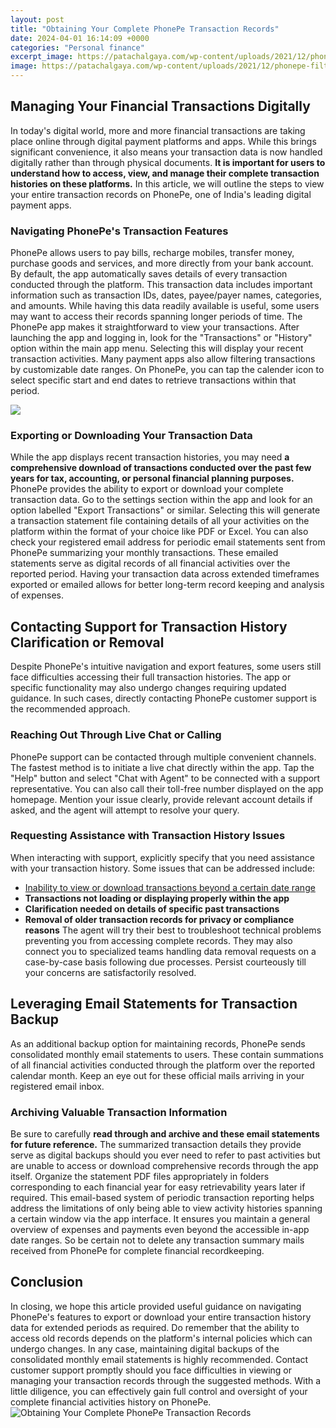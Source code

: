 ```yaml
---
layout: post
title: "Obtaining Your Complete PhonePe Transaction Records"
date: 2024-04-01 16:14:09 +0000
categories: "Personal finance"
excerpt_image: https://patachalgaya.com/wp-content/uploads/2021/12/phonepe-filtered-transaction-history.jpg
image: https://patachalgaya.com/wp-content/uploads/2021/12/phonepe-filtered-transaction-history.jpg
---
```


## Managing Your Financial Transactions Digitally 
In today's digital world, more and more financial transactions are taking place online through digital payment platforms and apps. While this brings significant convenience, it also means your transaction data is now handled digitally rather than through physical documents. **It is important for users to understand how to access, view, and manage their complete transaction histories on these platforms.** In this article, we will outline the steps to view your entire transaction records on PhonePe, one of India's leading digital payment apps.
### Navigating PhonePe's Transaction Features
PhonePe allows users to pay bills, recharge mobiles, transfer money, purchase goods and services, and more directly from your bank account. By default, the app automatically saves details of every transaction conducted through the platform. This transaction data includes important information such as transaction IDs, dates, payee/payer names, categories, and amounts. While having this data readily available is useful, some users may want to access their records spanning longer periods of time. 
The PhonePe app makes it straightforward to view your transactions. After launching the app and logging in, look for the "Transactions" or "History" option within the main app menu. Selecting this will display your recent transaction activities. Many payment apps also allow filtering transactions by customizable date ranges. On PhonePe, you can tap the calender icon to select specific start and end dates to retrieve transactions within that period.

![](https://patachalgaya.com/wp-content/uploads/2021/12/phone-pe-transaction-history-list-full-year-739x1536.jpg)
### Exporting or Downloading Your Transaction Data
While the app displays recent transaction histories, you may need **a comprehensive download of transactions conducted over the past few years for tax, accounting, or personal financial planning purposes.** PhonePe provides the ability to export or download your complete transaction data. Go to the settings section within the app and look for an option labelled "Export Transactions" or similar. Selecting this will generate a transaction statement file containing details of all your activities on the platform within the format of your choice like PDF or Excel. 
You can also check your registered email address for periodic email statements sent from PhonePe summarizing your monthly transactions. These emailed statements serve as digital records of all financial activities over the reported period. Having your transaction data across extended timeframes exported or emailed allows for better long-term record keeping and analysis of expenses.
## Contacting Support for Transaction History Clarification or Removal
Despite PhonePe's intuitive navigation and export features, some users still face difficulties accessing their full transaction histories. The app or specific functionality may also undergo changes requiring updated guidance. In such cases, directly contacting PhonePe customer support is the recommended approach. 
### Reaching Out Through Live Chat or Calling
PhonePe support can be contacted through multiple convenient channels. The fastest method is to initiate a live chat directly within the app. Tap the "Help" button and select "Chat with Agent" to be connected with a support representative. You can also call their toll-free number displayed on the app homepage. Mention your issue clearly, provide relevant account details if asked, and the agent will attempt to resolve your query.
### Requesting Assistance with Transaction History Issues
When interacting with support, explicitly specify that you need assistance with your transaction history. Some issues that can be addressed include: 
- [Inability to view or download transactions beyond a certain date range](https://store.fi.io.vn/xmas-holiday-party-this-is-my-bernard-dog-christmas-pajama-2)
- **Transactions not loading or displaying properly within the app** 
- **Clarification needed on details of specific past transactions**
- **Removal of older transaction records for privacy or compliance reasons**
The agent will try their best to troubleshoot technical problems preventing you from accessing complete records. They may also connect you to specialized teams handling data removal requests on a case-by-case basis following due processes. Persist courteously till your concerns are satisfactorily resolved.
## Leveraging Email Statements for Transaction Backup  
As an additional backup option for maintaining records, PhonePe sends consolidated monthly email statements to users. These contain summations of all financial activities conducted through the platform over the reported calendar month. Keep an eye out for these official mails arriving in your registered email inbox.
### Archiving Valuable Transaction Information 
Be sure to carefully **read through and archive and these email statements for future reference.** The summarized transaction details they provide serve as digital backups should you ever need to refer to past activities but are unable to access or download comprehensive records through the app itself. Organize the statement PDF files appropriately in folders corresponding to each financial year for easy retrievability years later if required.
This email-based system of periodic transaction reporting helps address the limitations of only being able to view activity histories spanning a certain window via the app interface. It ensures you maintain a general overview of expenses and payments even beyond the accessible in-app date ranges. So be certain not to delete any transaction summary mails received from PhonePe for complete financial recordkeeping.
## Conclusion 
In closing, we hope this article provided useful guidance on navigating PhonePe's features to export or download your entire transaction history data for extended periods as required. Do remember that the ability to access old records depends on the platform's internal policies which can undergo changes. In any case, maintaining digital backups of the consolidated monthly email statements is highly recommended. Contact customer support promptly should you face difficulties in viewing or managing your transaction records through the suggested methods. With a little diligence, you can effectively gain full control and oversight of your complete financial activities history on PhonePe.
![Obtaining Your Complete PhonePe Transaction Records](https://patachalgaya.com/wp-content/uploads/2021/12/phonepe-filtered-transaction-history.jpg)